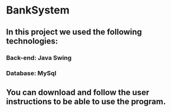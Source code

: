 # <h1>BankSystem</h1>
<h2>In this project we used the following technologies:<br></h2>
<h3> Back-end: Java Swing</h3>
<h3>Database: MySql</h3>
<h2>You can download and follow the user instructions to be able to use the program.</h2>
